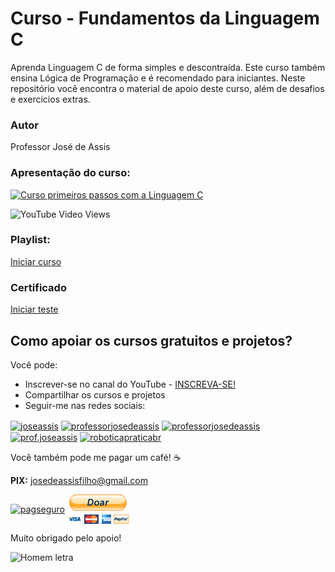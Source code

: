 # Curso - Fundamentos da Linguagem C
Aprenda Linguagem C de forma simples e descontraída. Este curso também ensina Lógica de Programação e é recomendado para iniciantes. Neste repositório você encontra o material de apoio deste curso, além de desafios e exercícios extras.
### Autor
Professor José de Assis
### Apresentação do curso:
[![Curso primeiros passos com a Linguagem C](http://img.youtube.com/vi/COgylca8qYw/0.jpg)](http://www.youtube.com/watch?v=COgylca8qYw "Asssistir no YouTube")

![YouTube Video Views](https://img.shields.io/youtube/views/COgylca8qYw?style=social)
### Playlist:
[Iniciar curso](https://www.youtube.com/playlist?list=PLbEOwbQR9lqxHno2S-IiG9-lePyRNOO_E)
### Certificado
[Iniciar teste](https://forms.gle/N3LxBdv4uSF8rjSf8)
## Como apoiar os cursos gratuitos e projetos?
Você pode:
- Inscrever-se no canal do YouTube - [INSCREVA-SE!](https://www.youtube.com/c/RoboticapraticaBr/?sub_confirmation=1)
- Compartilhar os cursos e projetos
- Seguir-me nas redes sociais:
<p align="left">
<a href="https://twitter.com/joseassis" target="blank"><img align="center" src="https://raw.githubusercontent.com/rahuldkjain/github-profile-readme-generator/master/src/images/icons/Social/twitter.svg" alt="joseassis" height="30" width="40" /></a>
<a href="https://linkedin.com/in/professorjosedeassis" target="blank"><img align="center" src="https://raw.githubusercontent.com/rahuldkjain/github-profile-readme-generator/master/src/images/icons/Social/linked-in-alt.svg" alt="professorjosedeassis" height="30" width="40" /></a>
<a href="https://fb.com/professorjosedeassis" target="blank"><img align="center" src="https://raw.githubusercontent.com/rahuldkjain/github-profile-readme-generator/master/src/images/icons/Social/facebook.svg" alt="professorjosedeassis" height="30" width="40" /></a>
<a href="https://instagram.com/prof.joseassis" target="blank"><img align="center" src="https://raw.githubusercontent.com/rahuldkjain/github-profile-readme-generator/master/src/images/icons/Social/instagram.svg" alt="prof.joseassis" height="30" width="40" /></a>
<a href="https://www.youtube.com/c/roboticapraticabr" target="blank"><img align="center" src="https://raw.githubusercontent.com/rahuldkjain/github-profile-readme-generator/master/src/images/icons/Social/youtube.svg" alt="roboticapraticabr" height="30" width="40" /></a>
</p>

Você também pode me pagar um café! ☕

 **PIX:** josedeassisfilho@gmail.com
<p align="left">
<a href="https://pag.ae/bmn72Gn" target="blank"><img align="center" src="https://github.com/professorjosedeassis/joseassis/blob/main/img/pagseguro.gif?raw=true" alt="pagseguro" /></a>
<a href="https://www.paypal.com/donate?business=SGD8GH9PHZFY4&item_name=Professor+Jos%C3%A9+de+Assis&currency_code=BRL" target="blank"><img align="center" src="https://github.com/professorjosedeassis/joseassis/blob/main/img/paypal.gif?raw=true" alt="paypal" /></a>
</p>

Muito obrigado pelo apoio!

![Homem letra](https://github.com/professorjosedeassis/Linguagem-C/blob/master/imagens/homem%20letra.gif)
